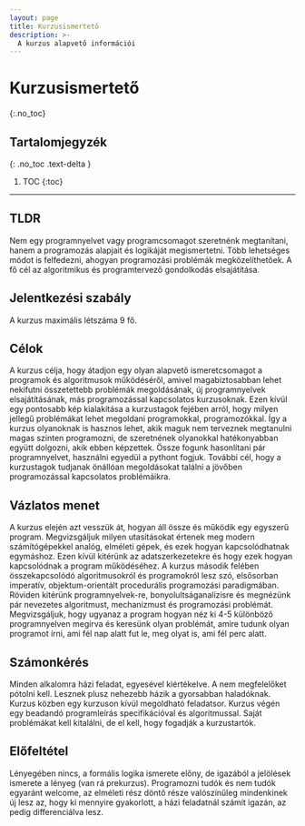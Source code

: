 ```yaml
---
layout: page
title: Kurzusismertető
description: >-
  A kurzus alapvető információi
---
```


# Kurzusismertető
{:.no_toc}

## Tartalomjegyzék
{: .no_toc .text-delta }

1. TOC
{:toc}

---

## TLDR

Nem egy programnyelvet vagy programcsomagot szeretnénk megtanítani,
hanem a programozás alapjait és logikáját megismertetni. Több lehetséges
módot is felfedezni, ahogyan programozási problémák megközelíthetőek.
A fő cél az algoritmikus és programtervező gondolkodás elsajátítása.

## Jelentkezési szabály

A kurzus maximális létszáma 9 fő.

## Célok

A kurzus célja, hogy átadjon egy olyan alapvető ismeretcsomagot a
programok és algoritmusok működéséről, amivel magabiztosabban lehet
nekifutni összetettebb problémák megoldásának, új programnyelvek
elsajátításának, más programozással kapcsolatos kurzusoknak. Ezen kívül
egy pontosabb kép kialakítása a kurzustagok fejében arról, hogy milyen
jellegű problémákat lehet megoldani programokkal, programozókkal. Így a
kurzus olyanoknak is hasznos lehet, akik maguk nem terveznek
megtanulni magas szinten programozni, de szeretnének olyanokkal
hatékonyabban együtt dolgozni, akik ebben képzettek. Össze fogunk
hasonlítani pár programnyelvet, használni egyedül a pythont fogjuk.
További cél, hogy a kurzustagok tudjanak önállóan megoldásokat találni a
jövőben programozással kapcsolatos problémáikra.

## Vázlatos menet

A kurzus elején azt vesszük át, hogyan áll össze és működik egy egyszerű
program. Megvizsgáljuk milyen utasításokat értenek meg modern
számítógépekkel analóg, elméleti gépek, és ezek hogyan kapcsolódhatnak
egymáshoz. Ezen kívül kitérünk az adatszerkezetekre és hogy
ezek hogyan kapcsolódnak a program működéséhez. A kurzus második
felében összekapcsolódó algoritmusokról és programokról lesz szó,
elsősorban imperatív, objektum-orientált procedurális programozási
paradigmában. Röviden kitérünk programnyelvek-re,
bonyolultságanalízisre és megnézünk pár nevezetes algoritmust,
mechanizmust és programozási problémát. Megvizsgáljuk, hogy ugyanaz a
program hogyan néz ki 4-5 különböző programnyelven megírva és
keresünk olyan problémát, amire tudunk olyan programot írni, ami fél nap
alatt fut le, meg olyat is, ami fél perc alatt.

## Számonkérés

Minden alkalomra házi feladat, egyesével kiértékelve. A nem megfelelőket
pótolni kell. Lesznek plusz nehezebb házik a gyorsabban haladóknak.
Kurzus közben egy kurzuson kívül megoldható
feladatsor. Kurzus végén egy beadandó programleírás specifikációval és
algoritmussal. Saját problémákat kell
kitalálni, de el kell, hogy fogadják a kurzustartók.

## Előfeltétel

Lényegében nincs, a formális logika ismerete előny, de igazából a
jelölések ismerete a lényeg (van rá prekurzus). Programozni tudók és nem
tudók egyaránt welcome, az elméleti rész döntő része valószínűleg
mindenkinek új lesz az, hogy ki mennyire gyakorlott, a házi feladatnál
számít igazán, az pedig differenciálva lesz.

